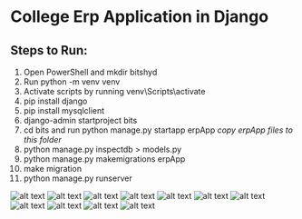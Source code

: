 # College Erp Application in Django

## Steps to Run:
1. Open PowerShell and mkdir bitshyd
2. Run python -m venv venv
3. Activate scripts by running venv\Scripts\activate
4. pip install django
5. pip install mysqlclient
6. django-admin startproject bits
7. cd bits and run python manage.py startapp erpApp *copy erpApp files to this folder*
8. python manage.py inspectdb > models.py
9. python manage.py makemigrations erpApp
10. make migration 
11. python manage.py runserver

![alt text](https://github.com/kanika2296/bitsErpApp/blob/master/screenshot/Screenshot%20(61).png)
![alt text](https://github.com/kanika2296/bitsErpApp/blob/master/screenshot/Screenshot%20(62).png)
![alt text](https://github.com/kanika2296/bitsErpApp/blob/master/screenshot/Screenshot%20(64).png)
![alt text](https://github.com/kanika2296/bitsErpApp/blob/master/screenshot/Screenshot%20(66).png)
![alt text](https://github.com/kanika2296/bitsErpApp/blob/master/screenshot/Screenshot%20(67).png)
![alt text](https://github.com/kanika2296/bitsErpApp/blob/master/screenshot/Screenshot%20(68).png)
![alt text](https://github.com/kanika2296/bitsErpApp/blob/master/screenshot/Screenshot%20(69).png)
![alt text](https://github.com/kanika2296/bitsErpApp/blob/master/screenshot/Screenshot%20(70).png)
![alt text](https://github.com/kanika2296/bitsErpApp/blob/master/screenshot/Screenshot%20(72).png)
![alt text](https://github.com/kanika2296/bitsErpApp/blob/master/screenshot/Screenshot%20(73).png)
![alt text](https://github.com/kanika2296/bitsErpApp/blob/master/screenshot/Screenshot%20(74).png)
